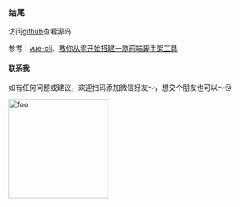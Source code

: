 ### 结尾 
访问[github](https://github.com/mescalchuan/angular-m-cli)查看源码

参考：[vue-cli](https://github.com/vuejs/vue-cli)、[教你从零开始搭建一款前端脚手架工具](https://segmentfault.com/a/1190000006190814)

<!-- #### 赞助
您的赞助会使`angular-m-cli`发展的更好～:kissing_heart:

| 微信                                                                              | 支付宝                                                                               |
| --------------------------------------------------------------------------------- | ------------------------------------------------------------------------------------ |
| <img width="200" src="./wx.jpg" alt="foo"> | <img  width="200"  src="./zfb.jpg" alt="foo"> | -->

#### 联系我
<!-- 您的赞助会使`vue-app-cli`发展的更好～:kissing_heart:

| 微信                                                                              | 支付宝                                                                               |
| --------------------------------------------------------------------------------- | ------------------------------------------------------------------------------------ |
| <img width="200" src="./wx.jpg" alt="foo"> | <img  width="200"  src="./zfb.jpg" alt="foo"> | -->
如有任何问题或建议，欢迎扫码添加微信好友～，想交个朋友也可以～:kissing_heart:

<img width="200" src="./weixin.jpg" alt="foo">